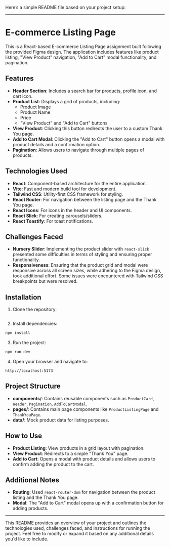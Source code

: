 Here’s a simple README file based on your project setup:

---

# E-commerce Listing Page

This is a React-based E-commerce Listing Page assignment built following the provided Figma design. The application includes features like product listing, "View Product" navigation, "Add to Cart" modal functionality, and pagination.

## Features

- **Header Section**: Includes a search bar for products, profile icon, and cart icon.
- **Product List**: Displays a grid of products, including:
  - Product Image
  - Product Name
  - Price
  - "View Product" and "Add to Cart" buttons
- **View Product**: Clicking this button redirects the user to a custom Thank You page.
- **Add to Cart Modal**: Clicking the "Add to Cart" button opens a modal with product details and a confirmation option.
- **Pagination**: Allows users to navigate through multiple pages of products.
  
## Technologies Used

- **React**: Component-based architecture for the entire application.
- **Vite**: Fast and modern build tool for development.
- **Tailwind CSS**: Utility-first CSS framework for styling.
- **React Router**: For navigation between the listing page and the Thank You page.
- **React Icons**: For icons in the header and UI components.
- **React Slick**: For creating carousels/sliders.
- **React Toastify**: For toast notifications.

## Challenges Faced

- **Nursery Slider**: Implementing the product slider with `react-slick` presented some difficulties in terms of styling and ensuring proper functionality.
- **Responsiveness**: Ensuring that the product grid and modal were responsive across all screen sizes, while adhering to the Figma design, took additional effort. Some issues were encountered with Tailwind CSS breakpoints but were resolved.

## Installation

1. Clone the repository:

```bash
```

2. Install dependencies:

```bash
npm install
```

3. Run the project:

```bash
npm run dev
```

4. Open your browser and navigate to:

```
http://localhost:5173
```

## Project Structure

- **components/**: Contains reusable components such as `ProductCard`, `Header`, `Pagination`, `AddToCartModal`.
- **pages/**: Contains main page components like `ProductListingPage` and `ThankYouPage`.
- **data/**: Mock product data for listing purposes.
  
## How to Use

- **Product Listing**: View products in a grid layout with pagination.
- **View Product**: Redirects to a simple "Thank You" page.
- **Add to Cart**: Opens a modal with product details and allows users to confirm adding the product to the cart.

## Additional Notes

- **Routing**: Used `react-router-dom` for navigation between the product listing and the Thank You page.
- **Modal**: The "Add to Cart" modal opens up with a confirmation button for adding products.

---

This README provides an overview of your project and outlines the technologies used, challenges faced, and instructions for running the project. Feel free to modify or expand it based on any additional details you'd like to include.